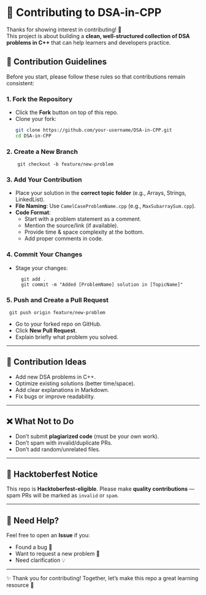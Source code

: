 # 🤝 Contributing to DSA-in-CPP

Thanks for showing interest in contributing! 🚀  
This project is about building a **clean, well-structured collection of DSA problems in C++** that can help learners and developers practice.

## 📌 Contribution Guidelines

Before you start, please follow these rules so that contributions remain consistent:

### 1. Fork the Repository

- Click the **Fork** button on top of this repo.
- Clone your fork:
  ```bash
  git clone https://github.com/your-username/DSA-in-CPP.git
  cd DSA-in-CPP
  ```

### 2. Create a New Branch

```
    git checkout -b feature/new-problem
```

### 3. Add Your Contribution

- Place your solution in the **correct topic folder** (e.g., Arrays, Strings, LinkedList).
- **File Naming**: Use `CamelCaseProblemName.cpp` (e.g., `MaxSubarraySum.cpp`).
- **Code Format**:
  - Start with a problem statement as a comment.
  - Mention the source/link (if available).
  - Provide time & space complexity at the bottom.
  - Add proper comments in code.

### 4. Commit Your Changes

- Stage your changes:
  ```
    git add .
    git commit -m "Added [ProblemName] solution in [TopicName]"
  ```

### 5. Push and Create a Pull Request

```
 git push origin feature/new-problem
```

- Go to your forked repo on GitHub.
- Click **New Pull Request**.
- Explain briefly what problem you solved.

---

## 🚀 Contribution Ideas

- Add new DSA problems in C++.
- Optimize existing solutions (better time/space).
- Add clear explanations in Markdown.
- Fix bugs or improve readability.

---

## ❌ What Not to Do

- Don’t submit **plagiarized code** (must be your own work).
- Don’t spam with invalid/duplicate PRs.
- Don’t add random/unrelated files.

---

## 🎃 Hacktoberfest Notice

This repo is **Hacktoberfest-eligible**. Please make **quality contributions** — spam PRs will be marked as `invalid` or `spam`.

---

## 🙌 Need Help?

Feel free to open an **Issue** if you:

- Found a bug 🐛
- Want to request a new problem 📌
- Need clarification 💡

---

✨ Thank you for contributing! Together, let’s make this repo a great learning resource 💪
